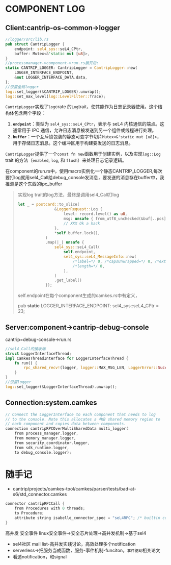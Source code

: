 # COMPONENT LOG

## Client:cantrip-os-common->logger

```rust
//logger/src/lib.rs
pub struct CantripLogger {
    endpoint: sel4_sys::seL4_CPtr,
    buffer: Mutex<&'static mut [u8]>,
}
//processmanager->component->run.rs展开后:
static CANTRIP_LOGGER: CantripLogger = CantripLogger::new(
    LOGGER_INTERFACE_ENDPOINT,
    &mut LOGGER_INTERFACE_DATA.data,
);
//设置全局logger
log::set_logger(&CANTRIP_LOGGER).unwrap();
log::set_max_level(log::LevelFilter::Trace);
```

`CantripLogger`实现了`log`crate 的`Log`trait，使其能作为日志记录器使用。这个结构体包含两个字段：

1. **`endpoint`**：类型为 `sel4_sys::seL4_CPtr`，表示与 seL4 内核通信的端点。这通常用于 IPC 通信，允许日志消息被发送到另一个组件或线程进行处理。
2. **`buffer`**：一个互斥锁包装的静态可变字节切片`Mutex<&'static mut [u8]>`，用于存储日志消息。这个缓冲区用于构建要发送的日志消息。

`CantripLogger`提供了一个`const fn new`函数用于创建实例，以及实现`log::Log` trait 的方法（`enabled`, `log`, 和 `flush`）来处理日志记录逻辑。

在component的run.rs中，使用macro实例化一个静态CANTRIP_LOGGER,每次要打log就用sel4_Call给debug_console发消息，要发送的消息存在buffer中，我推测是这个东西的ipc_buffer

> 实现log trait的log方法，最终是调用sel4_Call打log
>
> ```rust
> let _ = postcard::to_slice(
>                 &LoggerRequest::Log {
>                     level: record.level() as u8,
>                     msg: unsafe { from_utf8_unchecked(&buf[..pos]) },
>                     // XXX Ok a hack
>                 },
>                 *self.buffer.lock(),
>             )
>             .map(|_| unsafe {
>                 sel4_sys::seL4_Call(
>                     self.endpoint,
>                     sel4_sys::seL4_MessageInfo::new(
>                         /*label=*/ 0, /*capsUnwrapped=*/ 0, /*extraCaps=*/ 0,
>                         /*length=*/ 0,
>                     ),
>                 )
>                 .get_label()
>             });
> ```
>
> self.endpoint在每个component生成的camkes.rs中有定义，
>
> pub **static** LOGGER_INTERFACE_ENDPOINT: sel4_sys::seL4_CPtr = 23;

## Server:component->cantrip-debug-console

cantrip=debug-console->run.rs

```rust
//sel4_Call的接收端
struct LoggerInterfaceThread;
impl CamkesThreadInterface for LoggerInterfaceThread {
    fn run() {
        rpc_shared_recv!(logger, logger::MAX_MSG_LEN, LoggerError::Success);
    }
}
//设置logger
log::set_logger(&LoggerInterfaceThread).unwrap();
```

## Connection:system.camkes

```rust
// Connect the LoggerInterface to each component that needs to log
// to the console. Note this allocates a 4KB shared memory region to
// each component and copies data between components.
connection cantripRPCOverMultiSharedData multi_logger(
    from process_manager.logger,
    from memory_manager.logger,
    from security_coordinator.logger,
    from sdk_runtime.logger,
    to debug_console.logger);
```





# 随手记

- cantrip/projects/camkes-tool/camkes/parser/tests/bad-at-s6/std_connector.camkes

```rust
connector cantripRPCCall {
    from Procedures with 0 threads;
    to Procedure;
    attribute string isabelle_connector_spec = "seL4RPC"; /* builtin connector */
}
```

高并发 安全事件 linux安全事件->安全芯片处理->高并发机制->基于sel4

- sel4社区 mail list-高并发实践讨论，高效处理多个notification
- serverless->把服务当成函数，服务-事件机制-funciton，`事件驱动`相关论文
- 看透notification，和signal





